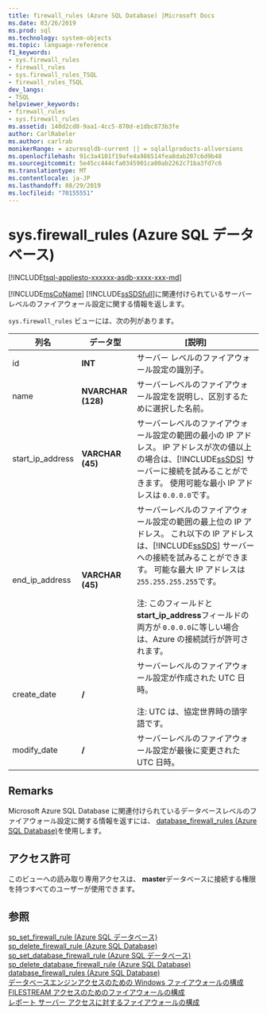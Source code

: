 ```yaml
---
title: firewall_rules (Azure SQL Database) |Microsoft Docs
ms.date: 03/26/2019
ms.prod: sql
ms.technology: system-objects
ms.topic: language-reference
f1_keywords:
- sys.firewall_rules
- firewall_rules
- sys.firewall_rules_TSQL
- firewall_rules_TSQL
dev_langs:
- TSQL
helpviewer_keywords:
- firewall_rules
- sys.firewall_rules
ms.assetid: 140d2cd8-9aa1-4cc5-870d-e1dbc873b3fe
author: CarlRabeler
ms.author: carlrab
monikerRange: = azuresqldb-current || = sqlallproducts-allversions
ms.openlocfilehash: 91c3a4101f19afe4a986514fea8dab207c6d9b48
ms.sourcegitcommit: 5e45cc444cfa0345901ca00ab2262c71ba3fd7c6
ms.translationtype: MT
ms.contentlocale: ja-JP
ms.lasthandoff: 08/29/2019
ms.locfileid: "70155551"
---
```

# <a name="sysfirewall_rules-azure-sql-database"></a>sys.firewall_rules (Azure SQL データベース)
[!INCLUDE[tsql-appliesto-xxxxxx-asdb-xxxx-xxx-md](../../includes/tsql-appliesto-xxxxxx-asdb-xxxx-xxx-md.md)]

  [!INCLUDE[msCoName](../../includes/msconame-md.md)] [!INCLUDE[ssSDSfull](../../includes/sssdsfull-md.md)]に関連付けられているサーバーレベルのファイアウォール設定に関する情報を返します。  
  
 `sys.firewall_rules` ビューには、次の列があります。  
  
|列名|データ型|[説明]|  
|-----------------|---------------|-----------------|  
|id|**INT**|サーバー レベルのファイアウォール設定の識別子。|  
|name|**NVARCHAR (128)**|サーバーレベルのファイアウォール設定を説明し、区別するために選択した名前。|  
|start_ip_address|**VARCHAR (45)**|サーバーレベルのファイアウォール設定の範囲の最小の IP アドレス。 IP アドレスが次の値以上の場合は、[!INCLUDE[ssSDS](../../includes/sssds-md.md)] サーバーに接続を試みることができます。 使用可能な最小 IP アドレスは `0.0.0.0`です。|  
|end_ip_address|**VARCHAR (45)**|サーバーレベルのファイアウォール設定の範囲の最上位の IP アドレス。 これ以下の IP アドレスは、[!INCLUDE[ssSDS](../../includes/sssds-md.md)] サーバーへの接続を試みることができます。 可能な最大 IP アドレスは `255.255.255.255`です。<br /><br /> 注: このフィールドと**start_ip_address**フィールドの両方が `0.0.0.0`に等しい場合は、Azure の接続試行が許可されます。|  
|create_date|**/**|サーバーレベルのファイアウォール設定が作成された UTC 日時。<br /><br /> 注: UTC は、協定世界時の頭字語です。|  
|modify_date|**/**|サーバーレベルのファイアウォール設定が最後に変更された UTC 日時。|  
  
## <a name="remarks"></a>Remarks

 Microsoft Azure SQL Database に関連付けられているデータベースレベルのファイアウォール設定に関する情報を返すには、 [database_firewall_rules &#40;Azure SQL Database&#41;](../../relational-databases/system-catalog-views/sys-database-firewall-rules-azure-sql-database.md)を使用します。  
  
## <a name="permissions"></a>アクセス許可

 このビューへの読み取り専用アクセスは、 **master**データベースに接続する権限を持つすべてのユーザーが使用できます。  
  
## <a name="see-also"></a>参照

[sp_set_firewall_rule &#40;Azure SQL データベース&#41;](../../relational-databases/system-stored-procedures/sp-set-firewall-rule-azure-sql-database.md)  
[sp_delete_firewall_rule &#40;Azure SQL Database&#41; ](../../relational-databases/system-stored-procedures/sp-delete-firewall-rule-azure-sql-database.md)   
[sp_set_database_firewall_rule &#40;Azure SQL データベース&#41;](../../relational-databases/system-stored-procedures/sp-set-database-firewall-rule-azure-sql-database.md)  
[sp_delete_database_firewall_rule &#40;Azure SQL Database&#41;](../../relational-databases/system-stored-procedures/sp-delete-database-firewall-rule-azure-sql-database.md)  
[database_firewall_rules &#40;Azure SQL Database&#41;](../../relational-databases/system-catalog-views/sys-database-firewall-rules-azure-sql-database.md)  
[データベースエンジンアクセスのための Windows ファイアウォールの構成](../../database-engine/configure-windows/configure-a-windows-firewall-for-database-engine-access.md)     
[FILESTREAM アクセスのためのファイアウォールの構成](../../relational-databases/blob/configure-a-firewall-for-filestream-access.md)  
[レポート サーバー アクセスに対するファイアウォールの構成](../../reporting-services/report-server/configure-a-firewall-for-report-server-access.md) 
